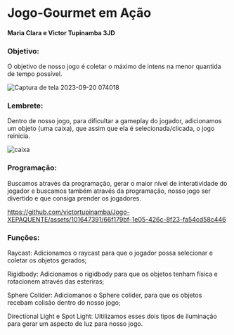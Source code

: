 # Jogo-Gourmet em Ação
#### Maria Clara e Victor Tupinamba 3JD

### Objetivo:
O objetivo de nosso jogo é coletar o máximo de intens na menor quantida de tempo possível.

![Captura de tela 2023-09-20 074018](https://github.com/victortupinamba/Jogo-XEPAQUENTE/assets/101647391/d444f426-84f7-4502-af43-29acf443a24c)


### Lembrete: 
Dentro de nosso jogo, para dificultar a gameplay do jogador, adicionamos um objeto (uma caixa), que assim que ela é selecionada/clicada, o jogo reinicia.

![caixa](https://github.com/victortupinamba/Jogo-XEPAQUENTE/assets/101647391/42b9ff33-e941-4c4e-ab29-06ea843d66c2)

### Programação:
Buscamos através da programação, gerar o maior nível de interatividade do jogador e buscamos também através da programação, nosso jogo ser divertido e que consiga prender os jogadores.



https://github.com/victortupinamba/Jogo-XEPAQUENTE/assets/101647391/66f179bf-1e05-426c-8f23-fa54cd58c446



### Funções:
Raycast: Adicionamos o raycast para que o jogador possa selecionar e coletar os objetos gerados;

Rigidbody: Adicionamos o rigidbody para que os objetos tenham física e rotacionem através das esteriras;

Sphere Colider: Adiciomanos o Sphere colider, para que os objetos recebam colisão dentro do nosso jogo;

Directional Light e Spot Light: Ultilizamos esses dois tipos de iluminação para gerar um aspecto de luz para nosso jogo.

